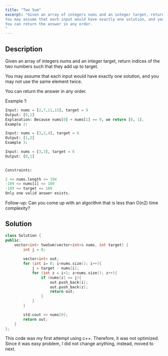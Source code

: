 ```yaml
---
title: "Two Sum"
excerpt: "Given an array of integers nums and an integer target, return indices of the two numbers such that they add up to target.
You may assume that each input would have exactly one solution, and you may not use the same element twice.
You can return the answer in any order.
"
---
```


## Description
Given an array of integers nums and an integer target, return indices of the two numbers such that they add up to target.

You may assume that each input would have exactly one solution, and you may not use the same element twice.

You can return the answer in any order.

 

Example 1:
```python
Input: nums = [2,7,11,15], target = 9
Output: [0,1]
Explanation: Because nums[0] + nums[1] == 9, we return [0, 1].
Example 2:

Input: nums = [3,2,4], target = 6
Output: [1,2]
Example 3:

Input: nums = [3,3], target = 6
Output: [0,1]
 

Constraints:

2 <= nums.length <= 104
-109 <= nums[i] <= 109
-109 <= target <= 109
Only one valid answer exists.
```

Follow-up: Can you come up with an algorithm that is less than O(n2) time complexity?

## Solution
```c++
class Solution {
public:
    vector<int> twoSum(vector<int>& nums, int target) {
        int j = 0;
        
        vector<int> out;
        for (int i= 0; i<nums.size(); i++){
            j = target - nums[i];
            for (int z = i+1; z<nums.size(); z++){
                if (nums[z] == j){
                    out.push_back(i);
                    out.push_back(z);
                    return out;
                }
            }
        }

        std:cout << nums[0];
        return out;
    }
};
```

This code was my first attempt using c++.
Therefore, it was not optimized.
Since it was easy problem, I did not change anything, instead, moved to next.
